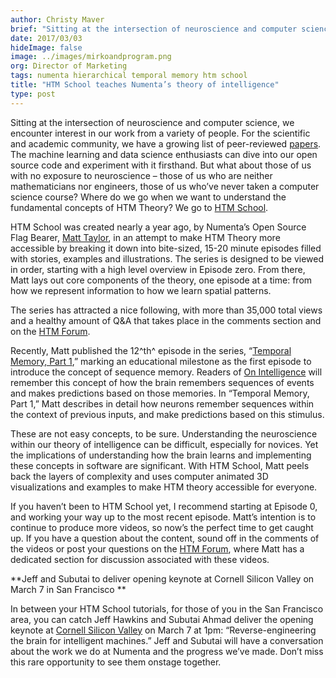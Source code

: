 ```yaml
---
author: Christy Maver
brief: "Sitting at the intersection of neuroscience and computer science, we encounter interest in our work from a variety of people.  For the scientific and academic community, we have a growing list of peer-reviewed papers. The machine learning and data science enthusiasts can dive into our open source code and experiment with it firsthand. But what about those of us with no exposure to neuroscience"
date: 2017/03/03
hideImage: false
image: ../images/mirkoandprogram.png
org: Director of Marketing
tags: numenta hierarchical temporal memory htm school
title: "HTM School teaches Numenta’s theory of intelligence"
type: post
---
```


Sitting at the intersection of neuroscience and computer science, we
encounter interest in our work from a variety of people. For the
scientific and academic community, we have a growing list of
peer-reviewed [papers](http://www.numenta.com/papers). The machine
learning and data science enthusiasts can dive into our open source code
and experiment with it firsthand. But what about those of us with no
exposure to neuroscience – those of us who are neither mathematicians
nor engineers, those of us who’ve never taken a computer science course?
Where do we go when we want to understand the fundamental concepts of
HTM Theory? We go to [HTM School](http://numenta.org/htm-school/).

HTM School was created nearly a year ago, by Numenta’s Open Source Flag
Bearer, [Matt
Taylor](https://discourse.numenta.org/users/rhyolight/activity), in an
attempt to make HTM Theory more accessible by breaking it down into
bite-sized, 15-20 minute episodes filled with stories, examples and
illustrations. The series is designed to be viewed in order, starting
with a high level overview in Episode zero. From there, Matt lays out
core components of the theory, one episode at a time: from how we
represent information to how we learn spatial patterns.

The series has attracted a nice following, with more than 35,000 total
views and a healthy amount of Q&A that takes place in the comments
section and on the [HTM
Forum](https://discourse.numenta.org/c/other-topics/youtube).

Recently, Matt published the 12^th^ episode in the series, “[Temporal
Memory, Part 1](https://www.youtube.com/watch?v=UBzemKcUoOk),” marking
an educational milestone as the first episode to introduce the concept
of sequence memory. Readers of [On
Intelligence](https://www.amazon.com/Intelligence-Jeff-Hawkins/dp/0805078533)
will remember this concept of how the brain remembers sequences of
events and makes predictions based on those memories. In “Temporal
Memory, Part 1,” Matt describes in detail how neurons remember sequences
within the context of previous inputs, and make predictions based on
this stimulus.

These are not easy concepts, to be sure. Understanding the neuroscience
within our theory of intelligence can be difficult, especially for
novices. Yet the implications of understanding how the brain learns and
implementing these concepts in software are significant. With HTM
School, Matt peels back the layers of complexity and uses computer
animated 3D visualizations and examples to make HTM theory accessible
for everyone.

If you haven’t been to HTM School yet, I recommend starting at Episode
0, and working your way up to the most recent episode. Matt’s intention
is to continue to produce more videos, so now’s the perfect time to get
caught up. If you have a question about the content, sound off in the
comments of the videos or post your questions on the [HTM
Forum](https://discourse.numenta.org/c/other-topics/youtube), where Matt
has a dedicated section for discussion associated with these videos.

**Jeff and Subutai to deliver opening keynote at Cornell Silicon Valley
on March 7 in San Francisco **

In between your HTM School tutorials, for those of you in the San
Francisco area, you can catch Jeff Hawkins and Subutai Ahmad deliver the
opening keynote at [Cornell Silicon
Valley](http://www.alumni.cornell.edu/csv/csv17/schedule.cfm) on March 7
at 1pm: “Reverse-engineering the brain for intelligent machines.” Jeff
and Subutai will have a conversation about the work we do at Numenta and
the progress we’ve made. Don’t miss this rare opportunity to see them
onstage together.
